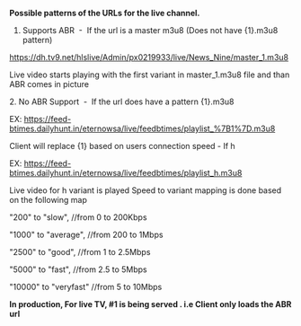 **Possible patterns of the URLs for the live channel.**

1.  Supports ABR  -  If the url is a master m3u8 (Does not have {1}.m3u8
    pattern)

<https://dh.tv9.net/hlslive/Admin/px0219933/live/News_Nine/master_1.m3u8>

Live video starts playing with the first variant in master_1.m3u8 file
and than ABR comes in picture

2\. No ABR Support  -  If the url does have a pattern {1}.m3u8

EX:
<https://feed-btimes.dailyhunt.in/eternowsa/live/feedbtimes/playlist_%7B1%7D.m3u8>

Client will replace {1} based on users connection speed - If h

EX:
<https://feed-btimes.dailyhunt.in/eternowsa/live/feedbtimes/playlist_h.m3u8>

Live video for h variant is played Speed to variant mapping is done
based on the following map

\"200\" to \"slow\", //from 0 to 200Kbps

\"1000\" to \"average\", //from 200 to 1Mbps

\"2500\" to \"good\", //from 1 to 2.5Mbps

\"5000\" to \"fast\", //from 2.5 to 5Mbps

\"10000\" to \"veryfast\" //from 5 to 10Mbps

**In production, For live TV, #1 is being served . i.e Client only loads
the ABR url**
